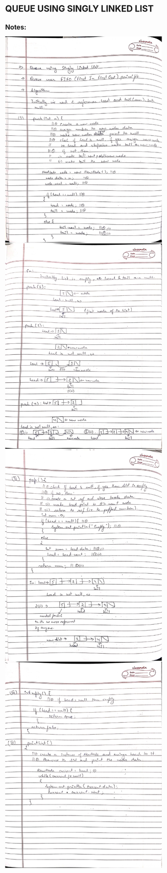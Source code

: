 # QUEUE USING SINGLY LINKED LIST

## Notes:
![QUEUE USING SINGLY LINKED LIST](/notes/one.jpg)
![QUEUE USING SINGLY LINKED LIST](/notes/two.jpg)
![QUEUE USING SINGLY LINKED LIST](/notes/three.jpg)
![QUEUE USING SINGLY LINKED LIST](/notes/four.jpg)